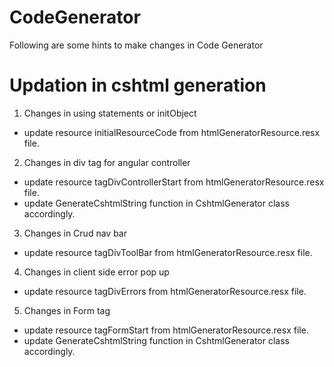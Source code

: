 # CodeGenerator
Following are some hints to make changes in Code Generator

# Updation in cshtml generation 
1. Changes in using statements or initObject
 - update resource initialResourceCode from htmlGeneratorResource.resx file.

2. Changes in div tag for angular controller
 - update resource tagDivControllerStart from htmlGeneratorResource.resx file.
 - update GenerateCshtmlString function in CshtmlGenerator class accordingly.

3. Changes in Crud nav bar
 - update resource tagDivToolBar from htmlGeneratorResource.resx file.

4. Changes in client side error pop up
 - update resource tagDivErrors from htmlGeneratorResource.resx file.

 5. Changes in Form tag
 - update resource tagFormStart from htmlGeneratorResource.resx file.
 - update GenerateCshtmlString function in CshtmlGenerator class accordingly.
